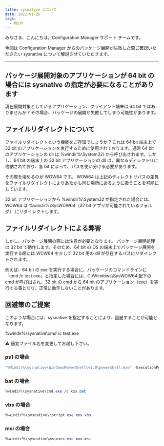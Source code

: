 ```yaml
---
title: sysnative について
date: 2022-01-25
tags:
  - MECM
---
```


みなさま、こんにちは。Configuration Manager サポート チームです。

今回は Configuration Manager からのパッケージ展開が失敗した際ご確認いただきたい sysnative について解説させていただきます。

---

## パッケージ展開対象のアプリケーションが 64 bit の場合には sysnative の指定が必要になることがあります

現在展開対象としているアプリケーション、クライアント端末は 64 bit ではありませんか ?
その場合、パッケージの展開が失敗してしまう可能性があります。

## ファイルリダイレクトについて

ファイルリダイレクトという機能をご存知でしょうか ? これは 64 bit 端末上で 32 bit のアプリケーションを実行するために使用されております。通常 64 bit のアプリケーションの dll は %windir%\System32\ から呼び出されます。しかし、64 bit の端末上の 32 bit アプリケーションの dll は、異なるディレクトリに格納されており、各 bit によって、パスを使い分ける必要があります。

その際を埋めるのが WOW64 です。
WOW64 は上記のディレクトリパスの差異をファイルリダイレクトによりあたかも同じ場所にあるように扱うことを可能にしています。

32 bit アプリケーションから %windir%\System32 が指定された場合には、WOW64 は %windir%\SysWOW64（32 bit アプリが可能されているフォルダ） にリダイレクトします。

## ファイルリダイレクトによる弊害

しかし、パッケージ展開の際には注意が必要となります。
パッケージ展開処理は 32 bit で動作します。そのため、64 bit の OS の端末上でパッケージ展開を実行する際には WOW64 を介して 32 bit 用の dll が存在するパスにリダイレクトされます。

例えば、64 bit の exe を実行する場合に、パッケージのコマンドラインに「cmd /c test.exe」と指定した場合には、C:\Windows\SysWOW64 配下の cmd が呼び出され、32 bit の cmd から 64 bit のアプリケーション（exe）を実行する事となり、正常に動作しないことがあります。

## 回避策のご提案

このような場合には、sysnative を指定することにより、回避することが可能となります。

%windir%\sysnative\cmd /c test.exe

:warning: 適宜ファイル名を変更してお試し下さい。

### ps1 の場合

```powershell
"%Windir%\sysnative\WindowsPowerShell\v1.0\powershell.exe" -ExecutionPolicy Bypass -Command .\xxx.ps1
```

### bat の場合

```powershell
%windir%\sysnative\cmd.exe /c xxx.bat
```

### vbs の場合

```powershell
％windir％\sysnative\cscript.exe xxx.vbs
```

### msi の場合

```powershell
％windir％\sysnative\msiexec.exe xxx.msi
```
